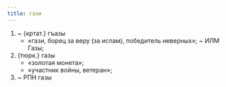 ```yaml
---
title: гази
---
```


1. ~ {кртат.} гъазы
    * «гази, борец за веру (за ислам), победитель неверных»; ~ ИЛМ Газы;
2. {тюрк.} газы
    * «золотая монета»;
    * «участник войны, ветеран»;
3. ~ РПН газы
